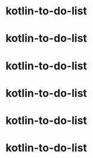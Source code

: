 # kotlin-to-do-list
# kotlin-to-do-list
# kotlin-to-do-list
# kotlin-to-do-list
# kotlin-to-do-list
# kotlin-to-do-list

